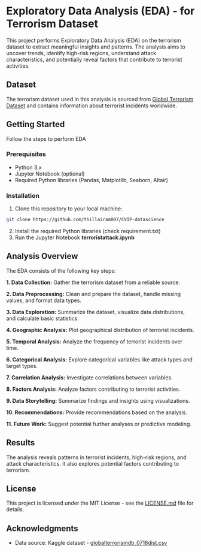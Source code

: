 # Exploratory Data Analysis (EDA) - for Terrorism Dataset

This project performs Exploratory Data Analysis (EDA) on the terrorism dataset to extract meaningful insights and patterns. The analysis aims to uncover trends, identify high-risk regions, understand attack characteristics, and potentially reveal factors that contribute to terrorist activities.

## Dataset

The terrorism dataset used in this analysis is sourced from [Global Terrorism Dataset](https://drive.google.com/file/d/13sWGvTneTU2ozu-hziqCLm67UjewlDsT/view?usp=sharing) and contains information about terrorist incidents worldwide.

## Getting Started

Follow the steps to perform EDA

### Prerequisites

- Python 3.x
- Jupyter Notebook (optional)
- Required Python libraries (Pandas, Matplotlib, Seaborn, Altair)

### Installation

1. Clone this repository to your local machine:

```bash
git clone https://github.com/thillairam007/CVIP-datascience
```
2. Install the required Python libraries (check requirement.txt)
3. Run the Jupyter Notebook **terroristattack.ipynb**


## Analysis Overview

The EDA consists of the following key steps:

**1. Data Collection:** Gather the terrorism dataset from a reliable source.

**2. Data Preprocessing:** Clean and prepare the dataset, handle missing values, and format data types.

**3. Data Exploration:** Summarize the dataset, visualize data distributions, and calculate basic statistics.

**4. Geographic Analysis:** Plot geographical distribution of terrorist incidents.

**5. Temporal Analysis:** Analyze the frequency of terrorist incidents over time.

**6. Categorical Analysis:** Explore categorical variables like attack types and target types.

**7. Correlation Analysis:** Investigate correlations between variables.

**8. Factors Analysis:** Analyze factors contributing to terrorist activities.

**9. Data Storytelling:** Summarize findings and insights using visualizations.

**10. Recommendations:** Provide recommendations based on the analysis.

**11. Future Work:** Suggest potential further analyses or predictive modeling.




## Results

The analysis reveals patterns in terrorist incidents, high-risk regions, and attack characteristics. It also explores potential factors contributing to terrorism.

## License

This project is licensed under the MIT License - see the [LICENSE.md](https://github.com/thillairam007/CVIP-datascience/blob/main/LICENSE) file for details.

## Acknowledgments

- Data source: Kaggle dataset - [globalterrorismdb_0718dist.csv](https://www.kaggle.com/datasets/START-UMD/gtd)






